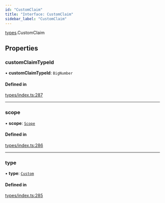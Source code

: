 ```yaml
---
id: "CustomClaim"
title: "Interface: CustomClaim"
sidebar_label: "CustomClaim"
---
```


[types](../../../modules/Types/Types.md).CustomClaim

## Properties

### customClaimTypeId

• **customClaimTypeId**: `BigNumber`

#### Defined in

[types/index.ts:287](https://github.com/PolymeshAssociation/polymesh-sdk/blob/daafaa68f/src/types/index.ts#L287)

___

### scope

• **scope**: [`Scope`](../Scope/Scope.md)

#### Defined in

[types/index.ts:286](https://github.com/PolymeshAssociation/polymesh-sdk/blob/daafaa68f/src/types/index.ts#L286)

___

### type

• **type**: [`Custom`](../../../enums/Types/ClaimType/ClaimType.md#custom)

#### Defined in

[types/index.ts:285](https://github.com/PolymeshAssociation/polymesh-sdk/blob/daafaa68f/src/types/index.ts#L285)
